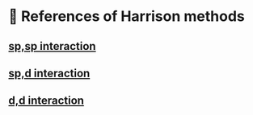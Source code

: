 # 🧭 References of Harrison methods

## [sp,sp interaction](https://doi.org/10.1103/PhysRevB.20.2420)

## [sp,d interaction](https://doi.org/10.1103/PhysRevB.21.3214)

## [d,d interaction](https://www.sciencedirect.com/science/article/abs/pii/0039602894906629)
